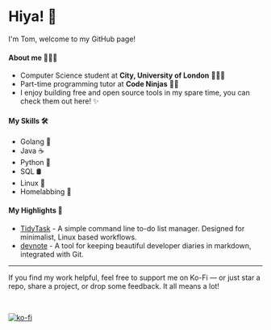# Hiya! 👋

I'm Tom, welcome to my GitHub page!

#### About me 🧑🏻‍💻

- Computer Science student at **City, University of London** 🧑🏻‍🎓
- Part-time programming tutor at **Code Ninjas** 🥷🏻
- I enjoy building free and open source tools in my spare time, you can check them out here! ✨

#### My Skills 🛠️

- Golang 💙
- Java ☕
- Python 🐍
- SQL 🛢️
- Linux 🐧
- Homelabbing 🧪

#### My Highlights 🌟

- [TidyTask](https://github.com/tm-craggs/tidytask) - A simple command line to-do list manager. Designed for minimalist, Linux based workflows.
- [devnote](https://github.com/tm-craggs/tidytask) - A tool for keeping beautiful developer diaries in markdown, integrated with Git.
  
---

If you find my work helpful, feel free to support me on Ko-Fi — or just star a repo, share a project, or drop some feedback. It all means a lot!

<br>

[![ko-fi](https://ko-fi.com/img/githubbutton_sm.svg)](https://ko-fi.com/G2G81GQB6Y)
